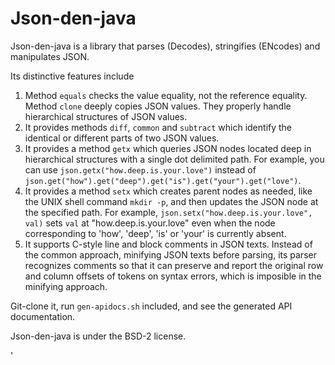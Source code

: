 Json-den-java
=============
Json-den-java is a library that parses (Decodes), stringifies (ENcodes) and  manipulates JSON.

Its distinctive features include

1. Method `equals` checks the value equality, not the reference equality. Method `clone` deeply copies JSON values.
    They properly handle hierarchical structures of JSON values.
2. It provides methods `diff`, `common` and `subtract` which identify the identical or different parts of
    two JSON values.
3. It provides a method `getx` which queries JSON nodes
    located deep in hierarchical structures with a single dot delimited path.
    For example, you can use `json.getx("how.deep.is.your.love")`
    instead of `json.get("how").get("deep").get("is").get("your").get("love")`.
4. It provides a method `setx` which creates parent nodes as needed,
    like the UNIX shell command `mkdir -p`, and then updates the JSON node at the specified path.
    For example, `json.setx("how.deep.is.your.love", val)` sets `val` at "how.deep.is.your.love"
    even when the node corresponding to 'how', 'deep', 'is' or 'your' is currently absent.
5. It supports C-style line and block comments in JSON texts. Instead of the common approach,
    minifying JSON texts before parsing, its parser recognizes comments
    so that it can preserve and report the original row and column offsets of tokens on syntax errors,
    which is imposible in the minifying approach.

Git-clone it, run `gen-apidocs.sh` included, and see the generated API documentation.

Json-den-java is under the BSD-2 license.

'
